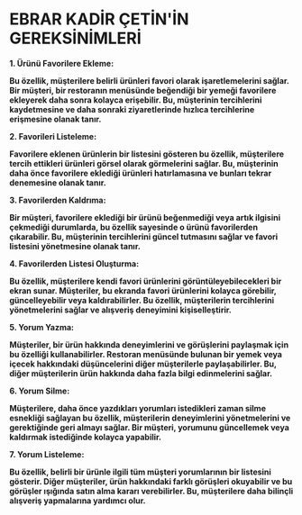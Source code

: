 # EBRAR KADİR ÇETİN'İN GEREKSİNİMLERİ

<b>1. Ürünü Favorilere Ekleme: <p>
    Bu özellik, müşterilere belirli ürünleri favori olarak işaretlemelerini sağlar. Bir müşteri, bir restoranın menüsünde beğendiği bir yemeği favorilere ekleyerek daha sonra kolayca erişebilir. Bu, müşterinin tercihlerini kaydetmesine ve daha sonraki ziyaretlerinde hızlıca tercihlerine erişmesine olanak tanır.
</p> </b>
<b>2. Favorileri Listeleme: <p>
     Favorilere eklenen ürünlerin bir listesini gösteren bu özellik, müşterilere tercih ettikleri ürünleri görsel olarak görmelerini sağlar. Bu, müşterinin daha önce favorilere eklediği ürünleri hatırlamasına ve bunları tekrar denemesine olanak tanır.
</p> </b>
<b>3. Favorilerden Kaldrıma: <p>
    Bir müşteri, favorilere eklediği bir ürünü beğenmediği veya artık ilgisini çekmediği durumlarda, bu özellik sayesinde o ürünü favorilerden çıkarabilir. Bu, müşterinin tercihlerini güncel tutmasını sağlar ve favori listesini yönetmesine olanak tanır.
</p> </b>
<b>4. Favorilerden Listesi Oluşturma: <p>
    Bu özellik, müşterilere kendi favori ürünlerini görüntüleyebilecekleri bir ekran sunar. Müşteriler, bu ekranda favori ürünlerini kolayca görebilir, güncelleyebilir veya kaldırabilirler. Bu özellik, müşterilerin tercihlerini yönetmelerini sağlar ve alışveriş deneyimini kişiselleştirir.

</p> </b>
<b>5. Yorum Yazma: <p>
    Müşteriler, bir ürün hakkında deneyimlerini ve görüşlerini paylaşmak için bu özelliği kullanabilirler. Restoran menüsünde bulunan bir yemek veya içecek hakkındaki düşüncelerini diğer müşterilerle paylaşabilirler. Bu, diğer müşterilerin ürün hakkında daha fazla bilgi edinmelerini sağlar.
</p> </b>
<b>6. Yorum Silme: <p>
    Müşterilere, daha önce yazdıkları yorumları istedikleri zaman silme esnekliği sağlayan bu özellik, müşterilerin deneyimlerini yönetmelerini ve gerektiğinde geri almayı sağlar. Bir müşteri, yorumunu güncellemek veya kaldırmak istediğinde kolayca yapabilir.
</p> </b>
<b>7. Yorum Listeleme: <p>
    Bu özellik, belirli bir ürünle ilgili tüm müşteri yorumlarının bir listesini gösterir. Diğer müşteriler, ürün hakkındaki farklı görüşleri okuyabilir ve bu görüşler ışığında satın alma kararı verebilirler. Bu, müşterilere daha bilinçli alışveriş yapmalarına yardımcı olur.
</p> </b>
